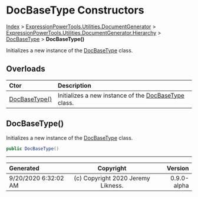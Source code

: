 ﻿# DocBaseType Constructors

[Index](../index.md) > [ExpressionPowerTools.Utilities.DocumentGenerator](ExpressionPowerTools.Utilities.DocumentGenerator.a.md) > [ExpressionPowerTools.Utilities.DocumentGenerator.Hierarchy](ExpressionPowerTools.Utilities.DocumentGenerator.Hierarchy.n.md) > [DocBaseType](ExpressionPowerTools.Utilities.DocumentGenerator.Hierarchy.DocBaseType.cs.md) > **DocBaseType()**

Initializes a new instance of the [DocBaseType](ExpressionPowerTools.Utilities.DocumentGenerator.Hierarchy.DocBaseType.cs.md) class.

## Overloads

| Ctor | Description |
| :-- | :-- |
| [DocBaseType()](#docbasetype) | Initializes a new instance of the [DocBaseType](ExpressionPowerTools.Utilities.DocumentGenerator.Hierarchy.DocBaseType.cs.md) class. |

## DocBaseType()

Initializes a new instance of the [DocBaseType](ExpressionPowerTools.Utilities.DocumentGenerator.Hierarchy.DocBaseType.cs.md) class.

```csharp
public DocBaseType()
```



---

| Generated | Copyright | Version |
| :-- | :-: | --: |
| 9/20/2020 6:32:02 AM | (c) Copyright 2020 Jeremy Likness. | 0.9.0-alpha |
